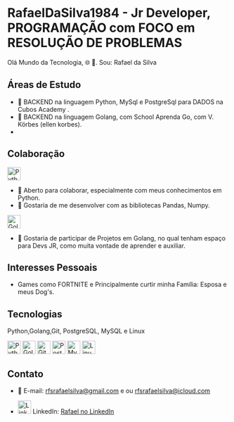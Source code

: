 # RafaelDaSilva1984 - Jr Developer, PROGRAMAÇÃO com FOCO em RESOLUÇÃO DE PROBLEMAS 

Olá Mundo da Tecnologia, 🌐 👋.
Sou: Rafael da Silva

## Áreas de Estudo

- 🌱 BACKEND na linguagem Python, MySql e PostgreSql para DADOS na Cubos Academy .
- 🌱 BACKEND na linguagem Golang, com School Aprenda Go, com V. Körbes (ellen korbes).
- 

## Colaboração
<img src="https://cdn.jsdelivr.net/npm/devicon@2.10.0/icons/python/python-original.svg" alt="Python" width="30" height="30"/>

- 👯 Aberto para colaborar, especialmente com meus conhecimentos em Python.
- 🤔 Gostaria de me desenvolver com as bibliotecas Pandas, Numpy.
  
<img src="https://cdn.jsdelivr.net/npm/devicon@2.10.0/icons/go/go-original.svg" alt="Golang" width="30" height="30">

- 🤔 Gostaria de participar de Projetos em Golang, no qual tenham espaço para Devs JR, como muita vontade de aprender e auxiliar.

## Interesses Pessoais
- Games como FORTNITE e Principalmente curtir minha Família: Esposa e meus Dog's.

## Tecnologias
Python,Golang,Git, PostgreSQL, MySQL e Linux

<p align="left">
  <img src="https://cdn.jsdelivr.net/npm/devicon@2.10.0/icons/python/python-original.svg" alt="Python" width="30" height="30"/>
  <img src="https://cdn.jsdelivr.net/npm/devicon@2.10.0/icons/go/go-original.svg" alt="Golang" width="30" height="30">
  <img src="https://cdn.jsdelivr.net/npm/devicon@2.10.0/icons/git/git-original.svg" alt="Git" width="30" height="30">
  <img src="https://cdn.jsdelivr.net/npm/devicon@2.10.0/icons/postgresql/postgresql-original.svg" alt="PostgreSQL" width="30" height="30">
  <img src="https://cdn.jsdelivr.net/npm/devicon@2.10.0/icons/mysql/mysql-original.svg" alt="MySQL" width="30" height="30">
  <img src="https://cdn.jsdelivr.net/npm/devicon@2.10.0/icons/linux/linux-original.svg" alt="Linux" width="30" height="30">

</p>

## Contato

- 📧 E-mail: rfsrafaelsilva@gmail.com e ou rfsrafaelsilva@icloud.com

- <img src="https://cdn1.iconfinder.com/data/icons/logotypes/32/circle-linkedin-512.png" alt="LinkedIn" width="30" height="30"/> LinkedIn: [Rafael no LinkedIn](https://www.linkedin.com/in/rafael-d-62a7a81a6/) <br>
  

  


          





          
          
